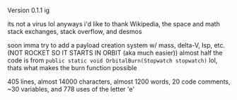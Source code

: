 Version 0.1.1 ig

its not a virus lol
anyways i'd like to thank Wikipedia, the space and math stack exchanges, stack overflow, and desmos

soon imma try to add a payload creation system w/ mass, delta-V, Isp, etc. (NOT ROCKET SO IT STARTS IN ORBIT (aka much easier)) 
almost half the code is from `public static void OrbitalBurn(Stopwatch stopwatch)` lol, thats what makes the burn function possible

405 lines, almost 14000 characters, almost 1200 words, 20 code comments, ~30 variables, and 778 uses of the letter 'e'

